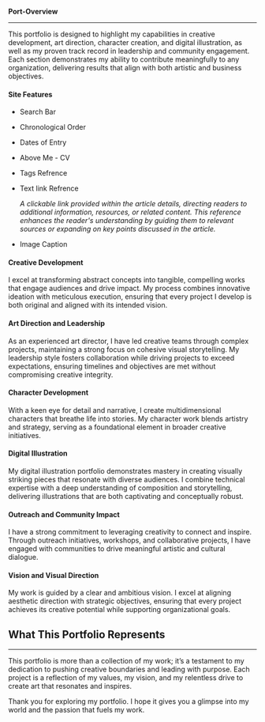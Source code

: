 **Port-Overview**

---

This portfolio is designed to highlight my capabilities in creative development, art direction, character creation, and digital illustration, as well as my proven track record in leadership and community engagement. Each section demonstrates my ability to contribute meaningfully to any organization, delivering results that align with both artistic and business objectives.

#### Site Features
* Search Bar
* Chronological Order
* Dates of Entry
* Above Me - CV
* Tags Refrence
* Text link Refrence 

     *A clickable link provided within the article details, directing readers to additional information, resources, or related content. This reference enhances the reader's understanding by guiding them to relevant sources or expanding on key points discussed in the article.*
* Image Caption  

#### **Creative Development**  
I excel at transforming abstract concepts into tangible, compelling works that engage audiences and drive impact. My process combines innovative ideation with meticulous execution, ensuring that every project I develop is both original and aligned with its intended vision.  

#### **Art Direction and Leadership**  
As an experienced art director, I have led creative teams through complex projects, maintaining a strong focus on cohesive visual storytelling. My leadership style fosters collaboration while driving projects to exceed expectations, ensuring timelines and objectives are met without compromising creative integrity.  

#### **Character Development**  
With a keen eye for detail and narrative, I create multidimensional characters that breathe life into stories. My character work blends artistry and strategy, serving as a foundational element in broader creative initiatives.  

#### **Digital Illustration**  
My digital illustration portfolio demonstrates mastery in creating visually striking pieces that resonate with diverse audiences. I combine technical expertise with a deep understanding of composition and storytelling, delivering illustrations that are both captivating and conceptually robust.  

#### **Outreach and Community Impact**  
I have a strong commitment to leveraging creativity to connect and inspire. Through outreach initiatives, workshops, and collaborative projects, I have engaged with communities to drive meaningful artistic and cultural dialogue.  

#### **Vision and Visual Direction**  
My work is guided by a clear and ambitious vision. I excel at aligning aesthetic direction with strategic objectives, ensuring that every project achieves its creative potential while supporting organizational goals.  

## What This Portfolio Represents
---
This portfolio is more than a collection of my work; it’s a testament to my dedication to pushing creative boundaries and leading with purpose. Each project is a reflection of my values, my vision, and my relentless drive to create art that resonates and inspires.

Thank you for exploring my portfolio. I hope it gives you a glimpse into my world and the passion that fuels my work. 
